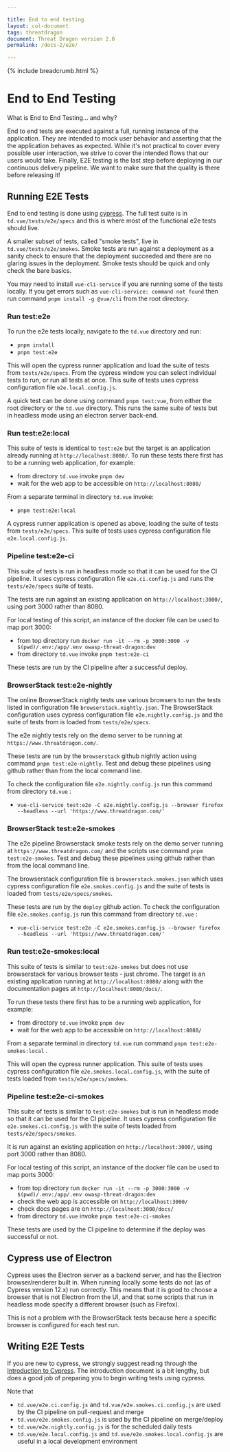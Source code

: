 ```yaml
---

title: End to end testing
layout: col-document
tags: threatdragon
document: Threat Dragon version 2.0
permalink: /docs-2/e2e/

---
```


{% include breadcrumb.html %}
# End to End Testing

<div class="card">
  <div class="card-header">
    What is End to End Testing... and why?
  </div>
  <div class="card-body">
    <p class="card-text">
        End to end tests are executed against a full, running instance of the application.
        They are intended to mock user behavior and asserting that the the application behaves as expected.
        While it's not practical to cover every possible user interaction,
        we strive to cover the intended flows that our users would take.
        Finally, E2E testing is the last step before deploying in our continuous delivery pipeline.
        We want to make sure that the quality is there before releasing it!
    </p>
  </div>
</div>

## Running E2E Tests
End to end testing is done using [cypress](https://www.cypress.io/).
The full test suite is in `td.vue/tests/e2e/specs`
and this is where most of the functional e2e tests should live.

A smaller subset of tests, called "smoke tests", live in `td.vue/tests/e2e/smokes`.
Smoke tests are run against a deployment as a sanity check to ensure that the deployment succeeded
and there are no glaring issues in the deployment.
Smoke tests should be quick and only check the bare basics.

You may need to install `vue-cli-service` if you are running some of the tests locally.
If you get errors such as `vue-cli-service: command not found`
then run command `pnpm install -g @vue/cli` from the root directory.

### Run test:e2e
To run the e2e tests locally, navigate to the `td.vue` directory and run:
- `pnpm install`
- `pnpm test:e2e`

This will open the cypress runner application and load the suite of tests from `tests/e2e/specs`.
From the cypress window you can select individual tests to run, or run all tests at once.
This suite of tests uses cypress configuration file `e2e.local.config.js`.

A quick test can be done using command `pnpm test:vue`,
from either the root directory or the `td.vue` directory.
This runs the same suite of tests but in headless mode using an electron server back-end.

### Run test:e2e:local
This suite of tests is identical to `test:e2e`
but the target is an application already running at `http://localhost:8080/`.
To run these tests there first has to be a running web application, for example:
- from directory `td.vue` invoke `pnpm dev`
- wait for the web app to be accessible on `http://localhost:8080/`

From a separate terminal in directory `td.vue` invoke:
- `pnpm test:e2e:local`

A cypress runner application is opened as above, loading the suite of tests from `tests/e2e/specs`.
This suite of tests uses cypress configuration file `e2e.local.config.js`.

### Pipeline test:e2e-ci
This suite of tests is run in headless mode so that it can be used for the CI pipeline.
It uses cypress configuration file `e2e.ci.config.js` and runs the `tests/e2e/specs` suite of tests.

The tests are run against an existing application on `http://localhost:3000/`,
using port 3000 rather than 8080.

For local testing of this script, an instance of the docker file can be used to map port 3000:
- from top directory run `docker run -it --rm -p 3000:3000 -v $(pwd)/.env:/app/.env owasp-threat-dragon:dev`
- from directory `td.vue` invoke `pnpm test:e2e-ci`

These tests are run by the CI pipeline after a successful deploy.

### BrowserStack test:e2e-nightly
The online BrowserStack nightly tests use various browsers to run the tests
listed in configuration file `browserstack.nightly.json`.
The BrowserStack configuration uses cypress configuration file `e2e.nightly.config.js`
and the suite of tests from is loaded from `tests/e2e/specs`. 

The e2e nightly tests rely on the demo server to be running at `https://www.threatdragon.com/`.

These tests are run by the `browserstack` github nightly action using command `pnpm test:e2e-nightly`.
Test and debug these pipelines using github rather than from the local command line.

To check the configuration file `e2e.nightly.config.js` run this command from directory `td.vue` :

- `vue-cli-service test:e2e -C e2e.nightly.config.js --browser firefox --headless --url 'https://www.threatdragon.com/'`

### BrowserStack test:e2e-smokes
The e2e pipeline Browserstack smoke tests rely on the demo server
running at `https://www.threatdragon.com/` and the scripts use command `pnpm test:e2e-smokes`.
Test and debug these pipelines using github rather than from the local command line.

The browserstack configuration file is `browserstack.smokes.json`
which uses cypress configuration file `e2e.smokes.config.js`
and the suite of tests is loaded from `tests/e2e/specs/smokes`.

These tests are run by the `deploy` github action.
To check the configuration file `e2e.smokes.config.js` run this command from directory `td.vue` :

- `vue-cli-service test:e2e -C e2e.smokes.config.js --browser firefox --headless --url 'https://www.threatdragon.com/'`

### Run test:e2e-smokes:local
This suite of tests is similar to `test:e2e-smokes`
but does not use browserstack for various browser tests - just chrome.
The target is an existing application running at `http://localhost:8080/`
along with the documentation pages at `http://localhost:8080/docs/`.

To run these tests there first has to be a running web application, for example:
- from directory `td.vue` invoke `pnpm dev`
- wait for the web app to be accessible on `http://localhost:8080/`

From a separate terminal in directory `td.vue` run command `pnpm test:e2e-smokes:local` .

This will open the cypress runner application.
This suite of tests uses cypress configuration file `e2e.smokes.local.config.js`,
with the suite of tests loaded from `tests/e2e/specs/smokes`.

### Pipeline test:e2e-ci-smokes
This suite of tests is similar to `test:e2e-smokes`
but is run in headless mode so that it can be used for the CI pipeline.
It uses cypress configuration file `e2e.smokes.ci.config.js`
with the suite of tests loaded from `tests/e2e/specs/smokes`.

It is run against an existing application on `http://localhost:3000/`,
using port 3000 rather than 8080.

For local testing of this script, an instance of the docker file can be used to map ports 3000:
- from top directory run `docker run -it --rm -p 3000:3000 -v $(pwd)/.env:/app/.env owasp-threat-dragon:dev`
- check the web app is accessible on `http://localhost:3000/`
- check docs pages are on `http://localhost:3000/docs/`
- from directory `td.vue` invoke `pnpm test:e2e-ci-smokes`

These tests are used by the CI pipeline to determine if the deploy was successful or not.

## Cypress use of Electron
Cypress uses the Electron server as a backend server, and has the Electron browser/renderer built in.
When running locally some tests do not (as of Cypress version 12.x) run correctly.
This means that it is good to choose a browser that is not Electron from the UI,
and that some scripts that run in headless mode specify a different browser (such as Firefox).

This is not a problem with the BrowserStack tests because here a specific browser is configured for each test run.

## Writing E2E Tests
If you are new to cypress, we strongly suggest reading through the
[Introduction to Cypress](https://docs.cypress.io/guides/core-concepts/introduction-to-cypress).
The introduction document is a bit lengthy,
but does a good job of preparing you to begin writing tests using cypress.

Note that
* `td.vue/e2e.ci.config.js` and `td.vue/e2e.smokes.ci.config.js` are used by the CI pipeline on pull-request and merge
* `td.vue/e2e.smokes.config.js` is used by the CI pipeline on merge/deploy
* `td.vue/e2e.nightly.config.js` is for the scheduled daily tests
* `td.vue/e2e.local.config.js` and `td.vue/e2e.smokes.local.config.js` are useful in a local development environment
